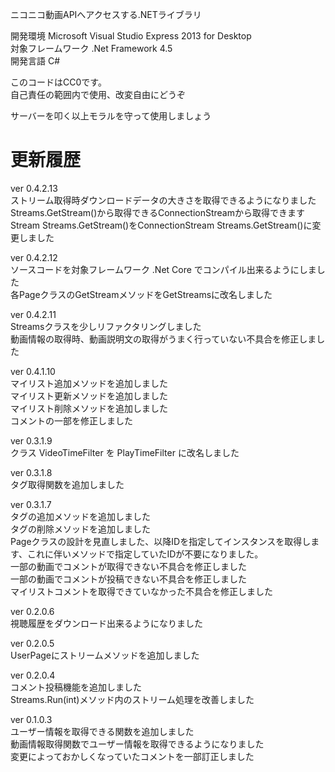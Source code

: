 ニコニコ動画APIへアクセスする.NETライブラリ

開発環境 Microsoft Visual Studio Express 2013 for Desktop  
対象フレームワーク .Net Framework 4.5  
開発言語 C#  

このコードはCC0です。  
自己責任の範囲内で使用、改変自由にどうぞ  

サーバーを叩く以上モラルを守って使用しましょう  


# 更新履歴
ver 0.4.2.13  
ストリーム取得時ダウンロードデータの大きさを取得できるようになりました  
Streams.GetStream()から取得できるConnectionStreamから取得できます  
Stream Streams.GetStream()をConnectionStream Streams.GetStream()に変更しました  

ver 0.4.2.12  
ソースコードを対象フレームワーク .Net Core でコンパイル出来るようにしました  
各PageクラスのGetStreamメソッドをGetStreamsに改名しました

ver 0.4.2.11  
Streamsクラスを少しリファクタリングしました  
動画情報の取得時、動画説明文の取得がうまく行っていない不具合を修正しました  

ver 0.4.1.10  
マイリスト追加メソッドを追加しました  
マイリスト更新メソッドを追加しました  
マイリスト削除メソッドを追加しました  
コメントの一部を修正しました  

ver 0.3.1.9  
クラス VideoTimeFilter を PlayTimeFilter に改名しました

ver 0.3.1.8  
タグ取得関数を追加しました

ver 0.3.1.7  
タグの追加メソッドを追加しました  
タグの削除メソッドを追加しました  
Pageクラスの設計を見直しました、以降IDを指定してインスタンスを取得します、これに伴いメソッドで指定していたIDが不要になりました。  
一部の動画でコメントが取得できない不具合を修正しました  
一部の動画でコメントが投稿できない不具合を修正しました  
マイリストコメントを取得できていなかった不具合を修正しました  

ver 0.2.0.6  
視聴履歴をダウンロード出来るようになりました

ver 0.2.0.5  
UserPageにストリームメソッドを追加しました

ver 0.2.0.4  
コメント投稿機能を追加しました  
Streams.Run(int)メソッド内のストリーム処理を改善しました

ver 0.1.0.3  
ユーザー情報を取得できる関数を追加しました  
動画情報取得関数でユーザー情報を取得できるようになりました  
変更によっておかしくなっていたコメントを一部訂正しました  
